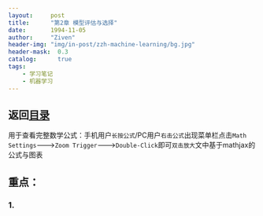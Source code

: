 ```yaml
---
layout:     post
title:      "第2章 模型评估与选择"
date:       1994-11-05
author:     "Ziven"
header-img: "img/in-post/zzh-machine-learning/bg.jpg"
header-mask:  0.3
catalog:      true
tags:
    - 学习笔记
    - 机器学习
---
```


返回[目录](http://ziven.xin/2017/07/06/zzh-machine-learning-outline/)   
---------------------------------------------------------------
用于查看完整数学公式：手机用户`长按公式`/PC用户`右击公式`出现菜单栏点击`Math Settings`--->`Zoom Trigger`--->`Double-Click`即可`双击放大`文中基于mathjax的公式与图表

## 重点：
### 1.
